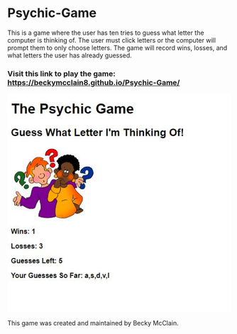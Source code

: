 # Psychic-Game

This is a game where the user has ten tries to guess what letter the computer is thinking of.  The user must click letters or the computer will prompt them to only choose letters.  The game will record wins, losses, and what letters the user has already guessed.


### Visit this link to play the game:  https://beckymcclain8.github.io/Psychic-Game/

![Psychic Game](/assets/images/game.JPG)


This game was created and maintained by Becky McClain.

